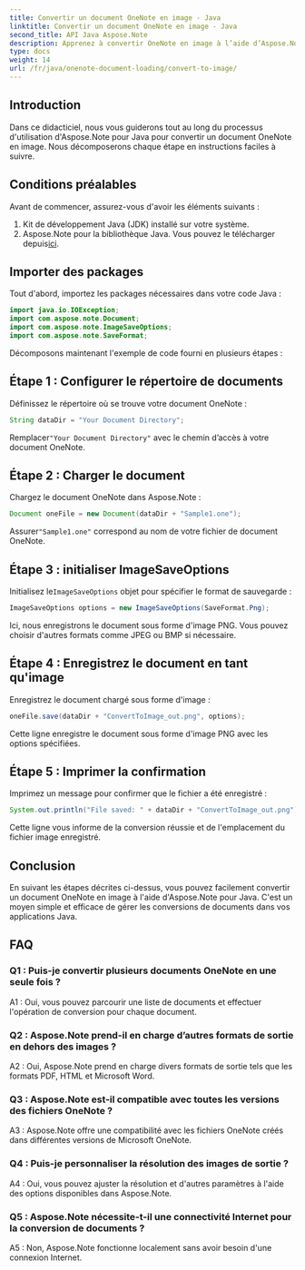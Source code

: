 ```yaml
---
title: Convertir un document OneNote en image - Java
linktitle: Convertir un document OneNote en image - Java
second_title: API Java Aspose.Note
description: Apprenez à convertir OneNote en image à l’aide d’Aspose.Note pour Java. Suivez les étapes simples, chargez le document, initialisez les options et enregistrez-le au format PNG.
type: docs
weight: 14
url: /fr/java/onenote-document-loading/convert-to-image/
---
```

## Introduction

Dans ce didacticiel, nous vous guiderons tout au long du processus d'utilisation d'Aspose.Note pour Java pour convertir un document OneNote en image. Nous décomposerons chaque étape en instructions faciles à suivre.

## Conditions préalables

Avant de commencer, assurez-vous d'avoir les éléments suivants :

1. Kit de développement Java (JDK) installé sur votre système.
2.  Aspose.Note pour la bibliothèque Java. Vous pouvez le télécharger depuis[ici](https://releases.aspose.com/note/java/).

## Importer des packages

Tout d'abord, importez les packages nécessaires dans votre code Java :

```java
import java.io.IOException;
import com.aspose.note.Document;
import com.aspose.note.ImageSaveOptions;
import com.aspose.note.SaveFormat;
```

Décomposons maintenant l'exemple de code fourni en plusieurs étapes :

## Étape 1 : Configurer le répertoire de documents

Définissez le répertoire où se trouve votre document OneNote :

```java
String dataDir = "Your Document Directory";
```

 Remplacer`"Your Document Directory"` avec le chemin d’accès à votre document OneNote.

## Étape 2 : Charger le document

Chargez le document OneNote dans Aspose.Note :

```java
Document oneFile = new Document(dataDir + "Sample1.one");
```

 Assurer`"Sample1.one"` correspond au nom de votre fichier de document OneNote.

## Étape 3 : initialiser ImageSaveOptions

 Initialisez le`ImageSaveOptions` objet pour spécifier le format de sauvegarde :

```java
ImageSaveOptions options = new ImageSaveOptions(SaveFormat.Png);
```

Ici, nous enregistrons le document sous forme d'image PNG. Vous pouvez choisir d'autres formats comme JPEG ou BMP si nécessaire.

## Étape 4 : Enregistrez le document en tant qu'image

Enregistrez le document chargé sous forme d'image :

```java
oneFile.save(dataDir + "ConvertToImage_out.png", options);
```

Cette ligne enregistre le document sous forme d'image PNG avec les options spécifiées.

## Étape 5 : Imprimer la confirmation

Imprimez un message pour confirmer que le fichier a été enregistré :

```java
System.out.println("File saved: " + dataDir + "ConvertToImage_out.png");
```

Cette ligne vous informe de la conversion réussie et de l'emplacement du fichier image enregistré.

## Conclusion

En suivant les étapes décrites ci-dessus, vous pouvez facilement convertir un document OneNote en image à l'aide d'Aspose.Note pour Java. C'est un moyen simple et efficace de gérer les conversions de documents dans vos applications Java.

## FAQ

### Q1 : Puis-je convertir plusieurs documents OneNote en une seule fois ?

A1 : Oui, vous pouvez parcourir une liste de documents et effectuer l'opération de conversion pour chaque document.

### Q2 : Aspose.Note prend-il en charge d’autres formats de sortie en dehors des images ?

A2 : Oui, Aspose.Note prend en charge divers formats de sortie tels que les formats PDF, HTML et Microsoft Word.

### Q3 : Aspose.Note est-il compatible avec toutes les versions des fichiers OneNote ?

A3 : Aspose.Note offre une compatibilité avec les fichiers OneNote créés dans différentes versions de Microsoft OneNote.

### Q4 : Puis-je personnaliser la résolution des images de sortie ?

A4 : Oui, vous pouvez ajuster la résolution et d'autres paramètres à l'aide des options disponibles dans Aspose.Note.

### Q5 : Aspose.Note nécessite-t-il une connectivité Internet pour la conversion de documents ?

A5 : Non, Aspose.Note fonctionne localement sans avoir besoin d'une connexion Internet.